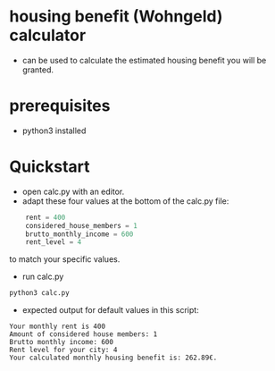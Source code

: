 # housing benefit (Wohngeld) calculator
- can be used to calculate the estimated housing benefit you will be granted.

# prerequisites
- python3 installed

# Quickstart
- open calc.py with an editor.
- adapt these four values at the bottom of the calc.py file:
```python
    rent = 400
    considered_house_members = 1
    brutto_monthly_income = 600
    rent_level = 4
```
to match your specific values.
- run calc.py
```python
python3 calc.py
```
- expected output for default values in this script:
```
Your monthly rent is 400
Amount of considered house members: 1
Brutto monthly income: 600
Rent level for your city: 4
Your calculated monthly housing benefit is: 262.89€.
```
